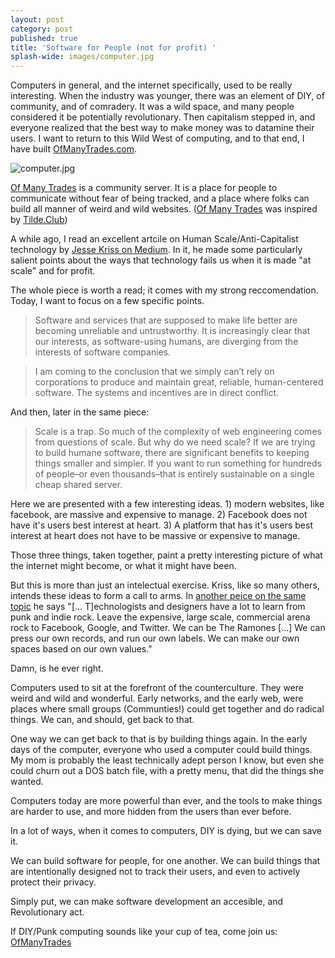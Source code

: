 ```yaml
---
layout: post
category: post
published: true
title: 'Software for People (not for profit) '
splash-wide: images/computer.jpg
---
```

Computers in general, and the internet specifically, used to be really interesting. When the industry was younger, there was an element of DIY, of community, and of comradery. It was a wild space, and many people considered it be potentially revolutionary. Then capitalism stepped in, and everyone realized that the best way to make money was to datamine their users. I want to return to this Wild West of computing, and to that end, I have built [OfManyTrades.com](http://ofmanytrades.com).

![computer.jpg]({{site.baseurl}}/images/computer.jpg)

[Of Many Trades](http://ofmanytrades.com) is a community server. It is a place for people to communicate without fear of being tracked, and a place where folks can build all manner of weird and wild websites. ([Of Many Trades](http://ofmanytrades.com) was inspired by [Tilde.Club](http://tilde.club)) 

A while ago, I read an excellent artcile on Human Scale/Anti-Capitalist technology by [Jesse Kriss on Medium](https://medium.com/@jkriss). In it, he made some particularly salient points about the ways that technology fails us when it is made "at scale" and for profit. 

The whole piece is worth a read; it comes with my strong reccomendation. Today, I want to focus on a few specific points. 

>Software and services that are supposed to make life better are becoming unreliable and untrustworthy. It is increasingly clear that our interests, as software-using humans, are diverging from the interests of software companies.

>I am coming to the conclusion that we simply can’t rely on corporations to produce and maintain great, reliable, human-centered software. The systems and incentives are in direct conflict.

And then, later in the same piece: 

>Scale is a trap.
>So much of the complexity of web engineering comes from questions of scale. But why do we need scale? If we are trying to build humane software, there are significant benefits to keeping things smaller and simpler. If you want to run something for hundreds of people–or even thousands–that is entirely sustainable on a single cheap shared server.

Here we are presented with a few interesting ideas. 1) modern websites, like facebook, are massive and expensive to manage. 2) Facebook does not have it's users best interest at heart. 3) A platform that has it's users best interest at heart does not have to be massive or expensive to manage. 

Those three things, taken together, paint a pretty interesting picture of what the internet might become, or what it might have been. 

But this is more than just an intelectual exercise. Kriss, like so many others, intends these ideas to form a call to arms. In [another peice on the same topic](https://medium.com/@jkriss/human-scale-technology-75da763eb03#.jsmm1ry6t) he says "[... T]echnologists and designers have a lot to learn from punk and indie rock. Leave the expensive, large scale, commercial arena rock to Facebook, Google, and Twitter. We can be The Ramones [...] We can press our own records, and run our own labels. We can make our own spaces based on our own values." 

Damn, is he ever right. 

Computers used to sit at the forefront of the counterculture. They were weird and wild and wonderful. Early networks, and the early web, were places where small groups (Communties!) could get together and do radical things. We can, and should, get back to that. 

One way we can get back to that is by building things again. In the early days of the computer, everyone who used a computer could build things. My mom is probably the least technically adept person I know, but even she could churn out a DOS batch file, with a pretty menu, that did the things she wanted. 

Computers today are more powerful than ever, and the tools to make things are harder to use, and more hidden from the users than ever before. 

In a lot of ways, when it comes to computers, DIY is dying, but we can save it. 

We can build software for people, for one another. We can build things that are intentionally designed not to track their users, and even to actively protect their privacy. 

Simply put, we can make software development an accesible, and Revolutionary act. 

If DIY/Punk computing sounds like your cup of tea, come join us: [OfManyTrades](http://ofmanytrades.com)
